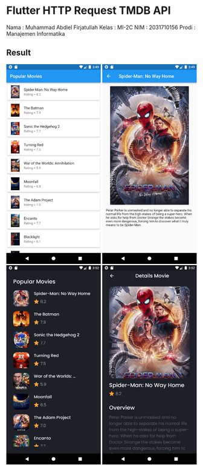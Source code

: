 # Flutter HTTP Request TMDB API

Nama : Muhammad Abdiel Firjatullah
Kelas : MI-2C
NIM : 2031710156
Prodi : Manajemen Informatika

## Result

<span>
    <img src="assets/images/1.png" width="250">
</span>
<span>
    <img src="assets/images/2.png" width="250">
</span>
<span>
    <img src="assets/images/3.png" width="250">
</span>
<span>
    <img src="assets/images/4.png" width="250">
</span>
